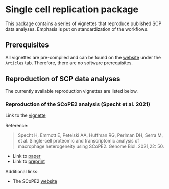 # Single cell replication package

This package contains a series of vignettes that reproduce published
SCP data analyses. Emphasis is put on standardization of the workflows.

## Prerequisites

All vignettes are pre-compiled and can be found on the 
[website](https://uclouvain-cbio.github.io/SCP.replication/index.html)
under the `Articles` tab. Therefore, there are no software 
prerequisites. 

## Reproduction of SCP data analyses

The currently available reproduction vignettes are listed below. 

### Reproduction of the SCoPE2 analysis (Specht et al. 2021)

Link to the [vignette](https://uclouvain-cbio.github.io/SCP.replication/articles/SCoPE2.html)

Reference: 

> Specht H, Emmott E, Petelski AA, Huffman RG, Perlman DH, Serra M, et
  al. Single-cell proteomic and transcriptomic analysis of macrophage 
  heterogeneity using SCoPE2. Genome Biol. 2021;22: 50.

- Link to [paper](http://dx.doi.org/10.1186/s13059-021-02267-5)
- Link to [preprint](https://www.biorxiv.org/content/10.1101/665307v5)

Additional links: 

- The SCoPE2 [website](https://scope2.slavovlab.net/)

